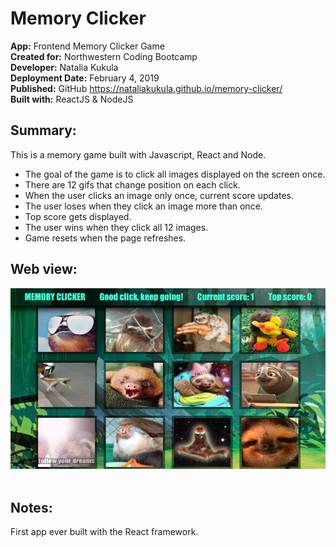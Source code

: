 # Memory Clicker

**App:** Frontend Memory Clicker Game \
**Created for:** Northwestern Coding Bootcamp \
**Developer:** Natalia Kukula \
**Deployment Date:**  February 4, 2019 \
**Published:** GitHub <https://nataliakukula.github.io/memory-clicker/> \
**Built with:** ReactJS & NodeJS

## Summary: 
This is a memory game built with Javascript, React and Node. 

  * The goal of the game is to click all images displayed on the screen once.
  * There are 12 gifs that change position on each click.
  * When the user clicks an image only once, current score updates.
  * The user loses when they click an image more than once.
  * Top score gets displayed.
  * The user wins when they click all 12 images.
  * Game resets when the page refreshes.
  
## Web view:
![Clicker](/src/images/Screen.png)
&nbsp;
## Notes:
First app ever built with the React framework.
